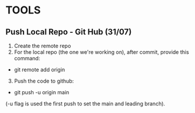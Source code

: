 # TOOLS

## Push Local Repo - Git Hub (31/07)

1. Create the remote repo
2. For the local repo (the one we're working on), after commit, provide this command:

- git remote add origin <GitHub repo URL>

3. Push the code to github:

- git push -u origin main

(-u flag is used the first push to set the main and leading branch).